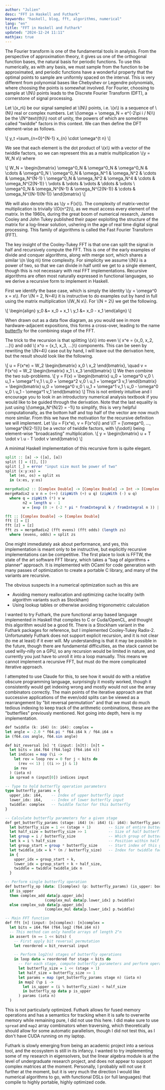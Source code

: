 ```yaml
---
author: "Julien"
desc: "FFT in Haskell and Futhark"
keywords: "haskell, blog, fft, algorithms, numerical"
lang: "en"
title: "FFT in Haskell and Futhark"
updated: "2024-12-24 11:11"
mathjax: true
---
```


The Fourier transform is one of the fundamental tools in analysis. 
From the perspective of approximation theory, it gives us one of the orthogonal function bases, the natural basis for periodic functions.
To use this numerically, as with any basis, we must sample from the function to be approximated, and periodic functions have a wonderful property that the optimal points to sample are uniformly spaced on the interval.
This is very different from polynomial bases like Chebyshev or Legendre polynomials, where choosing the points is somewhat involved.
For Fourier, choosing to sample at \\(N\\) points leads to the Discrete Fourier Transform (DFT), a cornerstone of signal processing.

Let \\(x_n\\) be our signal sampled at \\(N\\) points, i.e. \\(x\\) is a sequence of \\(N\\) real or complex numbers.
Let \\(\omega = \omega_N = e^{-2\pi i / N}\\) be the \\(N^\text{th}\\) root of unity, the powers of which are sometimes called "twiddle" factors in this context.
We can then define the DFT element-wise as follows.

\\[ y_t =\sum_{n=0}^{N-1} x_{n} \cdot \omega^{t n} \\]

We see that each element is the dot product of \\(x\\) with a vector of the twiddle factors, so we can represent this as a matrix multiplication \\(y = W_N x\\) where

\\[ 
W_N = \begin{bmatrix} 
\omega^0_N & \omega^0_N & \omega^0_N & \cdots & \omega^0_N \\
\omega^0_N & \omega_N^1 & \omega_N^2 & \cdots & \omega_N^{N-1} \\
\omega^0_N & \omega_N^2 & \omega_N^4 & \cdots & \omega_N^{2(N-1)} \\
\vdots & \vdots & \vdots & \ddots & \vdots \\
\omega^0_N & \omega_N^{N-1} & \omega_N^{2(N-1)} & \cdots & \omega_N^{(N-1)(N-1)}
\end{bmatrix}
\\]

We will also denote this as \\(y = F(x)\\). 
The complexity of matrix-vector multiplication is trivially \\(O(n^2)\\), as we must access every element of the matrix. 
In the 1960s, during the great boom of numerical research, James Cooley and John Tukey published their paper exploiting the structure of the matrix for a log-linear solution, ushering in the age of real time digital signal processing.
This family of algorithms is called the Fast Fourier Transform (FFT).

The key insight of the Cooley-Tukey FFT is that one can split the signal in half and recursively compute the FFT.
This is one of the early examples of divide and conquer algorithms, along with merge sort, which shares a similar \\(n \log n\\) time complexity.
For simplicity we assume \\(N\\) is a power of two, so that we can divide in half until we get to a single element, though this is not necessary with real FFT implementations.
Recursive algorithms are often most naturally expressed in functional languages, so we derive a recursive form to implement in Haskell.

First we identify the base case, which is simply the identity \\(y = \omega^0 x = x\\).
For \\(N = 2, N=4\\) it is instructive to do examples out by hand in full using the matrix multiplication \\(W_N x\\).
For \\(N = 2\\) we get the following.

\\[ \begin{align}  y_0 &= x_0 + x_1 \\ y_1 &= x_0 - x_1 \end{align} \\]

When drawn out as a data flow diagram, as you would see in more hardware-adjacent expositions, this forms a cross-over, leading to the name [butterfly](https://en.wikipedia.org/wiki/Butterfly_diagram) for the combining stage of the FFT.

The trick to the recursion is that splitting \\(x\\) into even \\( x^e = \{x_0, x_2, ...\}\\) and odd \\( x^o = \{x_1, x_3, ...\}\\) components. 
This can be seen by rewriting the \\(N=4\\) case out by hand, I will leave out the derivation here, but the result should look like the following.

\\[ 
u = F(x^e) = W_2 \begin{bmatrix} x_0 \\ x_2  \end{bmatrix}, \quad
v = F(x^o) = W_2 \begin{bmatrix} x_1 \\ x_3  \end{bmatrix}
\\]
We then combine the two sub-problems.
\\[ 
y = F(x) = \begin{bmatrix}
u_0 + \omega^0 v_0 \\
u_1 + \omega^1 v_1 \\
u_0 + \omega^2 v_0 \\
u_1 + \omega^3 v_1
\end{bmatrix} = \begin{bmatrix}
u_0 + \omega^0 v_0 \\
u_1 + \omega^1 v_1 \\
u_0 - \omega^0 v_0 \\
u_1 - \omega^1 v_1
\end{bmatrix}
\\]
This is not entirely intuitive and I encourage you to look in an introductory numerical analysis textbook if you would like to be guided through the derivation.
Note that the last equality is just using \\(\omega_N^{N/2} = -1\\) to simplify, this is very helpful computationally, as the bottom half and top half of the vector are now much more similar.
From this we have the motivation for the recursive definition we will implement.
Let \\(u = F(x^e), v = F(x^o)\\) and \\(T = [\omega^0, ..., \omega^{N/2-1}]\\) be a vector of twiddle factors, with \\(\odot\\) being element-wise "broadcasting" multiplication.
\\[
y = \begin{bmatrix}
u + T \odot v \\
u - T \odot v
\end{bmatrix}
\\]

A minimal Haskell implementation of this recursive form is quite elegant.


```haskell
split :: [a] -> ([a], [a])
split [] = ([], [])
split [_] = error "input size must be power of two"
split (x:y:xs) =
  let (es, os) = split xs
  in (x:es, y:os)

mergeRadix2 :: [Complex Double] -> [Complex Double] -> Int -> [Complex Double]
mergeRadix2 u v n = (++) (zipWith (+) u q) (zipWith (-) u q)
  where q = zipWith (*) v w
        n2 = length u - 1
        w = [exp (0 :+ (-2 * pi * fromIntegral k / fromIntegral n )) | k <- [0..n2]]

fft :: [Complex Double] -> [Complex Double]
fft [] = []
fft [z] = [z]
fft zs = mergeRadix2 (fft evens) (fft odds) (length zs)
  where (evens, odds) = split zs
```

One might immediately ask about performance, and yes, this implementation is meant only to be instructive, but explicitly recursive implementations can be competitive.
The first place to look is FFTW, the state of the art software FFT library, which takes a "bag of algorithms + planner" approach.
It is implemented with OCaml for code generation with many passes of optimization to create a portable C library, and many of the variants are recursive.

The obvious suspects in a numerical optimization such as this are
- Avoiding memory reallocation and optimizing cache locality (with algorithm variants such as Stockham)
- Using lookup tables or otherwise avoiding trigonometric calculation 

I wanted to try Futhark, the pure functional array based language implemented in Haskell that compiles to C or Cuda/OpenCL, and thought this algorithm would be a good fit.
There is a Stockham variant in the Futhark packages for reference, but I implemented Cooley-Tukey Radix-2. 
Unfortunately Futhark does not support explicit recursion, and it is not clear (to me at least) if it ever will.
My understanding is that it may be possible in the future, though there are fundamental difficulties, as the stack cannot be used willy-nilly on a GPU, so any recursion would be limited in nature, and currently you just have to unroll it into a loop manually.
This means we cannot implement a recursive FFT, but must do the more complicated iterative approach.

I attempted to use Claude for this, to see how it would do with a relative obscure programming language, surprisingly it mostly worked, though it consistently would get indexing wrong and mostly would not use the array combinators correctly.
The main points of the iterative approach are that successive applications of the even/odd splits can be viewed as a rearrangement by "bit reversal permutation" and that we must do much tedious indexing to keep track of the arithmetic combinations, these are the "butterflies" previously mentioned.
Not going into depth, here is my implementation.

```haskell
def twiddle (k: i64) (n: i64): complex =
let angle = -2.0 * f64.pi * f64.i64 k / f64.i64 n
in (f64.cos angle, f64.sin angle)

def bit_reversal [n] 't (input: [n]t): [n]t =
  let bits = i64.f64 (f64.log2 (f64.i64 n))
  let indices = map (\i ->
    let rev = loop rev = 0 for j < bits do
      (rev << 1) | ((i >> j) & 1)
    in rev
  ) (iota n)
  in spread n (input[0]) indices input

-- Type to hold butterfly operation parameters
type butterfly_params = {
  upper_idx: i64,    -- Index of upper butterfly input
  lower_idx: i64,    -- Index of lower butterfly input
  twiddle: complex   -- Twiddle factor for this butterfly
}

-- Calculate butterfly parameters for a given stage
def get_butterfly_params (stage: i64) (n: i64) (i: i64): butterfly_params =
  let butterfly_size = 1 << (stage + 1)        -- Size of entire butterfly
  let half_size = butterfly_size >> 1          -- Size of half butterfly
  let group = i / butterfly_size               -- Which group of butterflies
  let k = i % half_size                        -- Position within half
  let group_start = group * butterfly_size     -- Start index of this group
  let twiddle_idx = k * (n / butterfly_size)   -- Index for twiddle factor
  in {
    upper_idx = group_start + k,
    lower_idx = group_start + k + half_size,
    twiddle = twiddle twiddle_idx n
  }

-- Perform single butterfly operation
def butterfly_op (data: []complex) (p: butterfly_params) (is_upper: bool): complex =
  if is_upper
  then complex_add data[p.upper_idx]
                  (complex_mul data[p.lower_idx] p.twiddle)
  else complex_sub data[p.upper_idx]
                  (complex_mul data[p.lower_idx] p.twiddle)

-- Main FFT function
def fft [n] (input: [n]complex): [n]complex =
  let bits = i64.f64 (f64.log2 (f64.i64 n))
  -- This method can only handle arrays of length 2^n
  in assert (n == 1 << bits) (
    -- First apply bit reversal permutation
    let reordered = bit_reversal input

    -- Perform log2(n) stages of butterfly operations
    in loop data = reordered for stage < bits do
      -- For each stage, compute butterfly parameters and perform operations
      let butterfly_size = 1 << (stage + 1)
      let half_size = butterfly_size >> 1
      let params = map (get_butterfly_params stage n) (iota n)
      in map2 (\p i ->
        let is_upper = (i % butterfly_size) < half_size
        in butterfly_op data p is_upper
      ) params (iota n)
  )
```

This is not particularly optimized. Futhark allows for fused memory operations and has a semantics for tracking when it is safe to overwrite memory while remaining pure, I did not use this here. I did make sure to use `spread` and `map2` array combinators when traversing, which theoretically should allow for some automatic parallelism, though I did not test this, as I don't have CUDA running on my laptop. 

Futhark is slowly emerging from being an academic project into a serious tool, and the ecosystem is still in its infancy.
I wanted to try implementing some of my research in eigensolvers, but the linear algebra module is at the level of undergraduate research project, and does not appear to support complex matrices at the moment.
Personally, I probably will not use it further at the moment, but it is very much the direction I would like numerical algorithms to go, with functional DSLs (or full languages) that compile to highly portable, highly optimized code.
